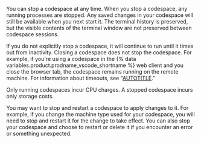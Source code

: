 You can stop a codespace at any time. When you stop a codespace, any running processes are stopped. Any saved changes in your codespace will still be available when you next start it. The terminal history is preserved, but the visible contents of the terminal window are not preserved between codespace sessions. 

If you do not explicitly stop a codespace, it will continue to run until it times out from inactivity. Closing a codespace does not stop the codespace. For example, if you're using a codespace in the {% data variables.product.prodname_vscode_shortname %} web client and you close the browser tab, the codespace remains running on the remote machine. For information about timeouts, see "[AUTOTITLE](/codespaces/getting-started/the-codespace-lifecycle#timeouts-for-github-codespaces)."

Only running codespaces incur CPU charges. A stopped codespace incurs only storage costs.

You may want to stop and restart a codespace to apply changes to it. For example, if you change the machine type used for your codespace, you will need to stop and restart it for the change to take effect. You can also stop your codespace and choose to restart or delete it if you encounter an error or something unexpected.
